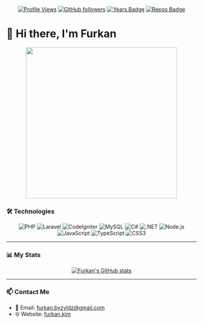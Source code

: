 <div align="center">
  
[![Profile Views](https://komarev.com/ghpvc/?username=Shitric&color=blueviolet&style=for-the-badge)](https://github.com/Shitric)
[![GitHub followers](https://img.shields.io/github/followers/Shitric?style=for-the-badge&logo=github)](https://github.com/Shitric?tab=followers)
[![Years Badge](https://badges.pufler.dev/years/Shitric?style=for-the-badge)](https://github.com/Shitric)
[![Repos Badge](https://badges.pufler.dev/repos/Shitric?style=for-the-badge)](https://github.com/Shitric?tab=repositories)

</div>

# 👋 Hi there, I'm Furkan

<div align="center">
  <img src="https://media.giphy.com/media/xUPGcEliCc7bETyfO8/giphy.gif" width="400"/>
</div>

### 🛠️ Technologies

<div align="center">

![PHP](https://img.shields.io/badge/PHP-777BB4?style=for-the-badge&logo=php&logoColor=white)
![Laravel](https://img.shields.io/badge/Laravel-FF2D20?style=for-the-badge&logo=laravel&logoColor=white)
![CodeIgniter](https://img.shields.io/badge/CodeIgniter-EF4223?style=for-the-badge&logo=codeigniter&logoColor=white)
![MySQL](https://img.shields.io/badge/MySQL-4479A1?style=for-the-badge&logo=mysql&logoColor=white)
![C#](https://img.shields.io/badge/C%23-239120?style=for-the-badge&logo=c-sharp&logoColor=white)
![.NET](https://img.shields.io/badge/.NET-512BD4?style=for-the-badge&logo=dotnet&logoColor=white)
![Node.js](https://img.shields.io/badge/Node.js-339933?style=for-the-badge&logo=nodedotjs&logoColor=white)
![JavaScript](https://img.shields.io/badge/JavaScript-F7DF1E?style=for-the-badge&logo=javascript&logoColor=black)
![TypeScript](https://img.shields.io/badge/TypeScript-007ACC?style=for-the-badge&logo=typescript&logoColor=white)
![CSS3](https://img.shields.io/badge/CSS3-1572B6?style=for-the-badge&logo=css3&logoColor=white)

</div>

---

### 📊 My Stats

<div align="center">

[![Furkan's GitHub stats](https://github-readme-stats.vercel.app/api?username=Shitric&show_icons=true&theme=vision-friendly-dark)](https://github.com/anuraghazra/github-readme-stats)

</div>

---

### 📫 Contact Me

- 📧 Email: furkan.byzyldz@gmail.com
- 🌐 Website: [furkan.kim](https://furkan.kim) 